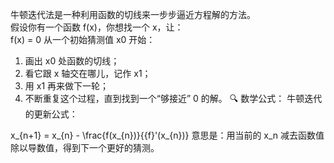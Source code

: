  牛顿迭代法是一种利用函数的切线来一步步逼近方程解的方法。  
 假设你有一个函数 f(x)，你想找一个 x，让：  
f(x) = 0
 从一个初始猜测值 x0 开始：
1. 画出 x0 处函数的切线；
2. 看它跟 x 轴交在哪儿，记作 x1；
3. 用 x1 再来做下一轮；
4. 不断重复这个过程，直到找到一个“够接近” 0 的解。
🔍 数学公式：
牛顿迭代的更新公式：

x_{n+1} = x_{n} - \frac{f(x_{n})}{{f}'(x_{n})}
意思是：用当前的 x_n 减去函数值除以导数值，得到下一个更好的猜测。